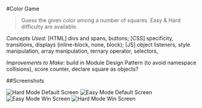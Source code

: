 #Color Game 

>Guess the given color among a number of squares. Easy & Hard difficulty are available.

_Concepts Used:_ [HTML] divs and spans, buttons; [CSS] specificity, transitions, displays (inline-block, none, block); [JS] object listeners, style manipulation, array manipulation, ternary operator, selectors,

_Improvements to Make:_ build in Module Design Pattern (to avoid namespace collisions), score counter, declare square as objects?

##Screenshots

![Hard Mode Default Screen](https://github.com/cecdelr/ColtSteele_WebDevCourse/blob/master/Projects/ColorGame/Screenshot/img1.png)
![Easy Mode Default Screen](https://github.com/cecdelr/ColtSteele_WebDevCourse/blob/master/Projects/ColorGame/Screenshot/img2.png)
![Easy Mode Win Screen](https://github.com/cecdelr/ColtSteele_WebDevCourse/blob/master/Projects/ColorGame/Screenshot/img3.png)
![Hard Mode Win Screen](https://github.com/cecdelr/ColtSteele_WebDevCourse/blob/master/Projects/ColorGame/Screenshot/img4.png)